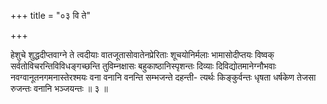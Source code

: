 +++
title = "०३ वि ते"

+++

हेशुचे शुद्धदीप्तवाग्ने ते त्वदीयाः वातजूतासोवातेनप्रेरिताः शूचयोनिर्मलाः भामासोदीप्तयः विष्वक् सर्वतोविचरन्तिविविधङ्गच्छन्ति तुविम्नक्षासः बहुकाष्ठानिस्पृशन्तः दिव्याः दिविद्योतमानेग्नौभवाः नवग्वानूतनगमनास्तेरश्मयः वना वनानि वनन्ति सम्भजन्ते दहन्ती- त्यर्थः किङ्कुर्वन्तः धृषता धर्षकेण तेजसा रुजन्तः वनानि भञ्जयन्तः ॥ ३ ॥